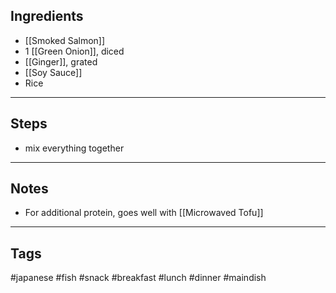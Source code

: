 ## Ingredients

- [[Smoked Salmon]]
- 1 [[Green Onion]], diced
- [[Ginger]], grated
- [[Soy Sauce]]
- Rice

---
## Steps
- mix everything together

---
## Notes
- For additional protein, goes well with [[Microwaved Tofu]]

---
## Tags
#japanese 
#fish 
#snack #breakfast #lunch #dinner 
#maindish